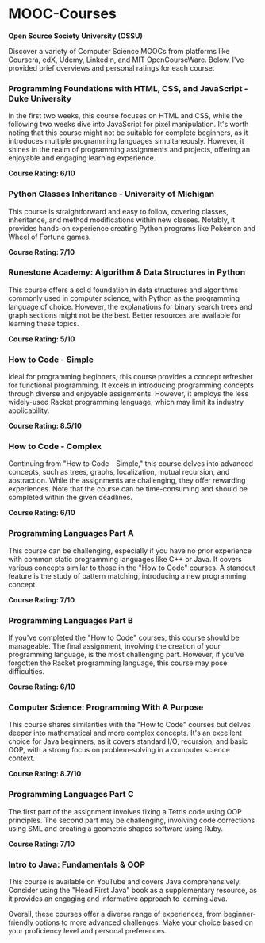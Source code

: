# MOOC-Courses
**Open Source Society University (OSSU)**

Discover a variety of Computer Science MOOCs from platforms like Coursera, edX, Udemy, LinkedIn, and MIT OpenCourseWare. Below, I've provided brief overviews and personal ratings for each course.

### **Programming Foundations with HTML, CSS, and JavaScript - Duke University**
In the first two weeks, this course focuses on HTML and CSS, while the following two weeks dive into JavaScript for pixel manipulation. It's worth noting that this course might not be suitable for complete beginners, as it introduces multiple programming languages simultaneously. However, it shines in the realm of programming assignments and projects, offering an enjoyable and engaging learning experience.

**Course Rating: 6/10**

### **Python Classes Inheritance - University of Michigan**
This course is straightforward and easy to follow, covering classes, inheritance, and method modifications within new classes. Notably, it provides hands-on experience creating Python programs like Pokémon and Wheel of Fortune games.

**Course Rating: 7/10**

### **Runestone Academy: Algorithm & Data Structures in Python**
This course offers a solid foundation in data structures and algorithms commonly used in computer science, with Python as the programming language of choice. However, the explanations for binary search trees and graph sections might not be the best. Better resources are available for learning these topics.

**Course Rating: 5/10**

### **How to Code - Simple**
Ideal for programming beginners, this course provides a concept refresher for functional programming. It excels in introducing programming concepts through diverse and enjoyable assignments. However, it employs the less widely-used Racket programming language, which may limit its industry applicability.

**Course Rating: 8.5/10**

### **How to Code - Complex**
Continuing from "How to Code - Simple," this course delves into advanced concepts, such as trees, graphs, localization, mutual recursion, and abstraction. While the assignments are challenging, they offer rewarding experiences. Note that the course can be time-consuming and should be completed within the given deadlines.

**Course Rating: 6/10**

### **Programming Languages Part A**
This course can be challenging, especially if you have no prior experience with common static programming languages like C++ or Java. It covers various concepts similar to those in the "How to Code" courses. A standout feature is the study of pattern matching, introducing a new programming concept.

**Course Rating: 7/10**

### **Programming Languages Part B**
If you've completed the "How to Code" courses, this course should be manageable. The final assignment, involving the creation of your programming language, is the most challenging part. However, if you've forgotten the Racket programming language, this course may pose difficulties.

**Course Rating: 6/10**

### **Computer Science: Programming With A Purpose**
This course shares similarities with the "How to Code" courses but delves deeper into mathematical and more complex concepts. It's an excellent choice for Java beginners, as it covers standard I/O, recursion, and basic OOP, with a strong focus on problem-solving in a computer science context.

**Course Rating: 8.7/10**

### **Programming Languages Part C**
The first part of the assignment involves fixing a Tetris code using OOP principles. The second part may be challenging, involving code corrections using SML and creating a geometric shapes software using Ruby.

**Course Rating: 7/10**

### **Intro to Java: Fundamentals & OOP**
This course is available on YouTube and covers Java comprehensively. Consider using the "Head First Java" book as a supplementary resource, as it provides an engaging and informative approach to learning Java.

Overall, these courses offer a diverse range of experiences, from beginner-friendly options to more advanced challenges. Make your choice based on your proficiency level and personal preferences.

